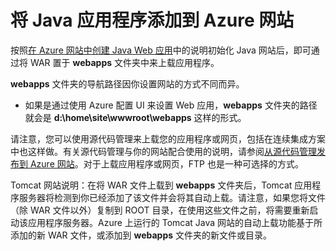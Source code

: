 <properties 
	pageTitle="将 Java 应用程序添加到 Azure 网站" 
	description="本教程演示了如何将页面或应用程序添加到已配置为使用 Java 的 Azure 网站实例。" 
	services="app-service\web" 
	documentationCenter="java" 
	authors="rmcmurray" 
	manager="wpickett" 
	editor="jimbe"/>

<tags 
	ms.service="app-service-web" 
	ms.date="08/31/2015" 
	wacn.date="10/22/2015"/>

# 将 Java 应用程序添加到 Azure 网站

按照[在 Azure 网站中创建 Java Web 应用](/documentation/articles/web-sites-java-get-started)中的说明初始化 Java 网站后，即可通过将 WAR 置于 **webapps** 文件夹中来上载应用程序。

**webapps** 文件夹的导航路径因你设置网站的方式不同而异。

- 如果是通过使用 Azure 配置 UI 来设置 Web 应用，**webapps** 文件夹的路径就会是 **d:\\home\\site\\wwwroot\\webapps** 这样的形式。 

请注意，您可以使用源代码管理来上载您的应用程序或网页，包括在连续集成方案中也这样做。有关源代码管理与你的网站配合使用的说明，请参阅[从源代码管理发布到 Azure 网站](/documentation/articles/web-sites-publish-source-control)。对于上载应用程序或网页，FTP 也是一种可选择的方式。

Tomcat 网站说明：在将 WAR 文件上载到 **webapps** 文件夹后，Tomcat 应用程序服务器将检测到你已经添加了该文件并会将其自动上载。请注意，如果您将文件（除 WAR 文件以外）复制到 ROOT 目录，在使用这些文件之前，将需要重新启动该应用程序服务器。Azure 上运行的 Tomcat Java 网站的自动上载功能基于所添加的新 WAR 文件，或添加到 **webapps** 文件夹的新文件或目录。

<!---HONumber=74-->
